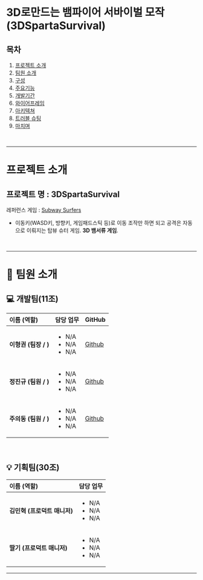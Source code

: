 # 3D로만드는 뱀파이어 서바이벌 모작 (3DSpartaSurvival)

## 목차
1. [프로젝트 소개](#프로젝트-소개)
2. [팀원 소개](#팀원-소개)
3. [구성](#구성)
4. [주요기능](#주요기능)
5. [개발기간](#개발기간)
6. [와이어프레임](#와이어프레임)
7. [아키텍쳐](#아키텍쳐)
8. [트러블 슈팅](#트러블-슈팅)
9. [마치며](#마치며)

<br>

---

# 프로젝트 소개
## 프로젝트 명 : 3DSpartaSurvival
레퍼런스 게임 : [Subway Surfers]([https://namu.wiki/w/Subway%20Surfers](https://namu.wiki/w/Vampire%20Survivors))
- 이동키(WASD키, 방향키, 게임패드스틱 등)로 이동 조작만 하면 되고 공격은 자동으로 이뤄지는 탑뷰 슈터 게임. **3D 뱀서류 게임**.

<br>

---

# 🚀 팀원 소개

## 💻 개발팀(11조)

| 이름 (역할) | 담당 업무 | GitHub |
| :--- | :--- | :--- |
| **이형권 (팀장 / )** | <ul><li>N/A</li><li>N/A</li><li>N/A</li></ul> | [Github](https://github.com/example1) |
| **정진규 (팀원 / )** | <ul><li>N/A</li><li>N/A</li><li>N/A</li></ul> | [Github](https://github.com/example2) |
| **주의동 (팀원 / )** | <ul><li>N/A</li><li>N/A</li><li>N/A</li></ul> | [Github](https://github.com/example2) |

<br>

## 💡 기획팀(30조)

| 이름 (역할) | 담당 업무 |
| :--- | :--- |
| **김민혁 (프로덕트 매니저)** | <ul><li>N/A</li><li>N/A</li><li>N/A</li></ul> |
| **딸기 (프로덕트 매니저)** | <ul><li>N/A</li><li>N/A</li><li>N/A</li></ul> |

---
